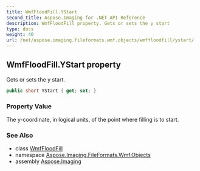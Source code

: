 ```yaml
---
title: WmfFloodFill.YStart
second_title: Aspose.Imaging for .NET API Reference
description: WmfFloodFill property. Gets or sets the y start
type: docs
weight: 40
url: /net/aspose.imaging.fileformats.wmf.objects/wmffloodfill/ystart/
---
```

## WmfFloodFill.YStart property

Gets or sets the y start.

```csharp
public short YStart { get; set; }
```

### Property Value

The y-coordinate, in logical units, of the point where filling is to start.

### See Also

* class [WmfFloodFill](../)
* namespace [Aspose.Imaging.FileFormats.Wmf.Objects](../../wmffloodfill/)
* assembly [Aspose.Imaging](../../../)


